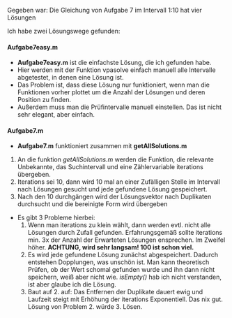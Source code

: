 Gegeben war: Die Gleichung von Aufgabe 7 im Intervall 1:10 hat vier Lösungen

Ich habe zwei Lösungswege gefunden:

#### Aufgabe7easy.m
- **Aufgabe7easy.m** ist die einfachste Lösung, die ich gefunden habe.
- Hier werden mit der Funktion vpasolve einfach manuell alle Intervalle abgetestet, in denen eine Lösung ist.
- Das Problem ist, dass diese Lösung nur funktioniert, wenn man die Funktionen vorher plottet um die Anzahl der Lösungen und deren Position zu finden. 
- Außerdem muss man die Prüfintervalle manuell einstellen. Das ist nicht sehr elegant, aber einfach.


#### Aufgabe7.m 
- **Aufgabe7.m** funktioniert zusammen mit **getAllSolutions.m**
1. An die funktion *getAllSolutions.m* werden die Funktion, die relevante Unbekannte, das Suchintervall und eine Zählervariable iterations übergeben.
2. Iterations sei 10, dann wird 10 mal an einer Zufälligen Stelle im Intervall nach Lösungen gesucht und jede gefundene Lösung gespeichert.
3. Nach den 10 durchgängen wird der Lösungsvektor nach Duplikaten durchsucht und die bereinigte Form wird übergeben
- Es gibt 3 Probleme hierbei:
    1. Wenn man iterations zu klein wählt, dann werden evtl. nicht alle Lösungen durch Zufall gefunden. Erfahrungsgemäß sollte iterations min. 3x der Anzahl der Erwarteten Lösungen ensprechen. Im Zweifel höher. **ACHTUNG, wird sehr langsam! 100 ist schon viel.**
    2. Es wird jede gefundene Lösung zunächst abgespeichert. Dadurch entstehen Dopplungen, was unschön ist. Man kann theoretisch Prüfen, ob der Wert schomal gefunden wurde und ihn dann nicht speichern, weiß aber nicht wie. *isEmpty()* hab ich nicht verstanden, ist aber glaube ich die Lösung.
    3. Baut auf 2. auf: Das Entfernen der Duplikate dauert ewig und Laufzeit steigt mit Erhöhung der iterations Exponentiell. Das nix gut. Lösung von Problem 2. würde 3. Lösen.
   